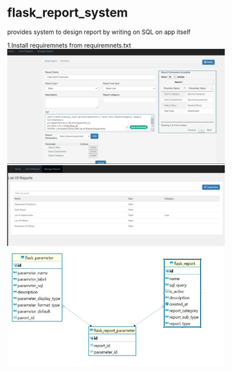 # flask_report_system
provides system to design report by writing on SQL on app itself

1.Install requiremnets from requiremnets.txt
![alt text](static/images/screenshots/Add_edit_report.JPG)
![alt text](static/images/screenshots/Manage_reports.JPG)
![alt text](static/images/screenshots/db.JPG)



